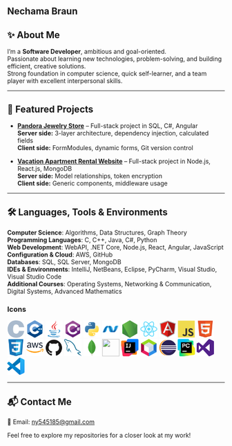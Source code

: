 ## Nechama Braun  

## ✨ About Me  
I’m a **Software Developer**, ambitious and goal-oriented.  
Passionate about learning new technologies, problem-solving, and building efficient, creative solutions.  
Strong foundation in computer science, quick self-learner, and a team player with excellent interpersonal skills.  

---

## 📁 Featured Projects  

- [**Pandora Jewelry Store**](https://github.com/NEitan622/Pandora-Jewelry-Store) – Full-stack project in SQL, C#, Angular  
  **Server side:** 3-layer architecture, dependency injection, calculated fields  
  **Client side:** FormModules, dynamic forms, Git version control  

- [**Vacation Apartment Rental Website**](https://github.com/NEitan622/Vacation-apartment-rental-website) – Full-stack project in Node.js, React.js, MongoDB  
  **Server side:** Model relationships, token encryption  
  **Client side:** Generic components, middleware usage  

---

## 🛠️ Languages, Tools & Environments  

**Computer Science**: Algorithms, Data Structures, Graph Theory  
**Programming Languages**: C, C++, Java, C#, Python  
**Web Development**: WebAPI, .NET Core, Node.js, React, Angular, JavaScript  
**Configuration & Cloud**: AWS, GitHub  
**Databases**: SQL, SQL Server, MongoDB  
**IDEs & Environments**: IntelliJ, NetBeans, Eclipse, PyCharm, Visual Studio, Visual Studio Code  
**Additional Courses**: Operating Systems, Networking & Communication, Digital Systems, Advanced Mathematics  

### Icons  
<p align="left">  
<!-- Languages -->  
<img src="https://raw.githubusercontent.com/devicons/devicon/master/icons/c/c-original.svg" width="40" height="40"/>  
<img src="https://raw.githubusercontent.com/devicons/devicon/master/icons/cplusplus/cplusplus-original.svg" width="40" height="40"/>  
<img src="https://raw.githubusercontent.com/devicons/devicon/master/icons/java/java-original.svg" width="40" height="40"/>  
<img src="https://raw.githubusercontent.com/devicons/devicon/master/icons/csharp/csharp-original.svg" width="40" height="40"/>  
<img src="https://raw.githubusercontent.com/devicons/devicon/master/icons/python/python-original.svg" width="40" height="40"/>  

<!-- Web -->  
<img src="https://raw.githubusercontent.com/devicons/devicon/master/icons/dot-net/dot-net-original.svg" width="40" height="40"/>  
<img src="https://raw.githubusercontent.com/devicons/devicon/master/icons/nodejs/nodejs-original.svg" width="40" height="40"/>  
<img src="https://raw.githubusercontent.com/devicons/devicon/master/icons/react/react-original.svg" width="40" height="40"/>  
<img src="https://raw.githubusercontent.com/devicons/devicon/master/icons/angularjs/angularjs-original.svg" width="40" height="40"/>  
<img src="https://raw.githubusercontent.com/devicons/devicon/master/icons/javascript/javascript-original.svg" width="40" height="40"/>  
<img src="https://raw.githubusercontent.com/devicons/devicon/master/icons/html5/html5-original.svg" width="40" height="40"/>  
<img src="https://raw.githubusercontent.com/devicons/devicon/master/icons/css3/css3-original.svg" width="40" height="40"/>  

<!-- Cloud & Config -->  
<img src="https://raw.githubusercontent.com/devicons/devicon/master/icons/amazonwebservices/amazonwebservices-original.svg" width="40" height="40"/>  
<img src="https://raw.githubusercontent.com/devicons/devicon/master/icons/github/github-original.svg" width="40" height="40"/>  

<!-- Databases -->  
<img src="https://raw.githubusercontent.com/devicons/devicon/master/icons/mysql/mysql-original.svg" width="40" height="40"/>  
<img src="https://raw.githubusercontent.com/devicons/devicon/master/icons/mongodb/mongodb-original.svg" width="40" height="40"/>  
<img src="https://img.icons8.com/color/48/microsoft-sql-server.png" width="40" height="40"/>  

<!-- IDEs -->  
<img src="https://raw.githubusercontent.com/devicons/devicon/master/icons/intellij/intellij-original.svg" width="40" height="40"/>  
<img src="https://raw.githubusercontent.com/devicons/devicon/master/icons/netbeans/netbeans-original.svg" width="40" height="40"/>  
<img src="https://raw.githubusercontent.com/devicons/devicon/master/icons/eclipse/eclipse-original.svg" width="40" height="40"/>  
<img src="https://raw.githubusercontent.com/devicons/devicon/master/icons/pycharm/pycharm-original.svg" width="40" height="40"/>  
<img src="https://raw.githubusercontent.com/devicons/devicon/master/icons/visualstudio/visualstudio-plain.svg" width="40" height="40"/>  
<img src="https://raw.githubusercontent.com/devicons/devicon/master/icons/vscode/vscode-original.svg" width="40" height="40"/>  
</p>  

---

## 📬 Contact Me  
📧 Email: ny545185@gmail.com  

Feel free to explore my repositories for a closer look at my work!  
